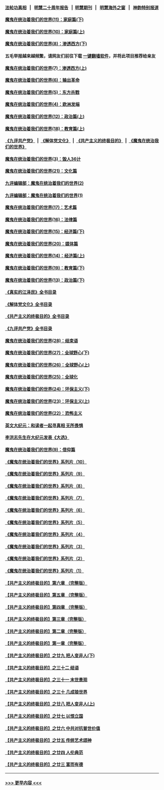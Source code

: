 #### [法轮功真相](https://github.com/gfw-breaker/truth/blob/master/README.md?t=0) &nbsp;&nbsp;|&nbsp;&nbsp; [明慧二十周年报告](https://github.com/gfw-breaker/mh-reports/blob/master/README.md?t=0) &nbsp;&nbsp;|&nbsp;&nbsp;[明慧期刊](https://github.com/gfw-breaker/mh-qikan) &nbsp;&nbsp;|&nbsp;&nbsp; [明慧海外之窗](https://github.com/gfw-breaker/mh-news/blob/master/README.md?t=0) &nbsp;&nbsp;|&nbsp;&nbsp; [神韵特别报道](https://github.com/gfw-breaker/mh-news/blob/master/shenyun.md?t=0)
#### [魔鬼在统治着我们的世界(11)：家庭篇(下)](../pages/nsc422/n10440961.md?t=12140850) 
#### [魔鬼在统治着我们的世界(10)：家庭篇(上)](../pages/nsc422/n10435448.md?t=12140850) 
#### [魔鬼在统治着我们的世界(8)：渗透西方(下)](../pages/nsc422/n10429603.md?t=12140850) 
#### 五毛举报越来越频繁，请网友们前往下载 [一键翻墙软件](https://github.com/gfw-breaker/ssr-accounts)，并将此项目推荐给亲友
#### [魔鬼在统治着我们的世界(7)：渗透西方(上)](../pages/nsc422/n10426013.md?t=12140850) 
#### [魔鬼在统治着我们的世界(6)：输出革命](../pages/nsc422/n10421536.md?t=12140850) 
#### [魔鬼在统治着我们的世界(5)：东方杀戮](../pages/nsc422/n10417707.md?t=12140850) 
#### [魔鬼在统治着我们的世界(4)：欧洲发端](../pages/nsc422/n10414890.md?t=12140850) 
#### [魔鬼在统治着我们的世界(12)：政治篇(上)](../pages/nsc422/n10444576.md?t=12140850) 
#### [魔鬼在统治着我们的世界(18)：教育篇(上)](../pages/nsc422/n10526970.md?t=12140850) 
#### [《九评共产党》](https://github.com/begood0513/9ping.md/blob/master/README.md) &nbsp;|&nbsp; [《解体党文化》](../../../../jtdwh.md/blob/master/README.md)  &nbsp;|&nbsp; [《共产主义的终极目的》](../../../../gczydzjmd.md/blob/master/README.md) &nbsp;|&nbsp; [《魔鬼在统治我们的世界》](../../../../mgztzwmdsj.md/blob/master/README.md) 
#### [魔鬼在统治着我们的世界(3)：毁人36计](../pages/nsc422/n10411583.md?t=12140850) 
#### [魔鬼在统治着我们的世界(21)：文化篇](../pages/nsc422/n10597706.md?t=12140850) 
#### [九评编辑部：魔鬼在统治着我们的世界(2)](../pages/nsc422/n10410036.md?t=12140850) 
#### [九评编辑部：魔鬼在统治着我们的世界(1)](../pages/nsc422/n10406825.md?t=12140850) 
#### [魔鬼在统治着我们的世界(17)：艺术篇](../pages/nsc422/n10499093.md?t=12140850) 
#### [魔鬼在统治着我们的世界(16)：法律篇](../pages/nsc422/n10485969.md?t=12140850) 
#### [魔鬼在统治着我们的世界(15)：经济篇(下)](../pages/nsc422/n10469975.md?t=12140850) 
#### [魔鬼在统治着我们的世界(20)：媒体篇](../pages/nsc422/n10586579.md?t=12140850) 
#### [魔鬼在统治着我们的世界(14)：经济篇(上)](../pages/nsc422/n10457370.md?t=12140850) 
#### [魔鬼在统治着我们的世界(19)：教育篇(下)](../pages/nsc422/n10564808.md?t=12140850) 
#### [魔鬼在统治着我们的世界(13)：政治篇(下)](../pages/nsc422/n10448270.md?t=12140850) 
#### [《真实的江泽民》全书目录](../pages/nsc422/n13721399.md?t=12140850) 
#### [《解体党文化》全书目录](../pages/nsc422/n13721157.md?t=12140850) 
#### [《共产主义的终极目的》全书目录](../pages/nsc422/n13721048.md?t=12140850) 
#### [《九评共产党》全书目录](../pages/nsc422/n13708085.md?t=12140850) 
#### [魔鬼在统治着我们的世界(28)：结束语](../pages/nsc422/n10936246.md?t=12140850) 
#### [魔鬼在统治着我们的世界(27)：全球野心(下)](../pages/nsc422/n10928319.md?t=12140850) 
#### [魔鬼在统治着我们的世界(26)：全球野心(上)](../pages/nsc422/n10900318.md?t=12140850) 
#### [魔鬼在统治着我们的世界(25)：全球化](../pages/nsc422/n10788205.md?t=12140850) 
#### [魔鬼在统治着我们的世界(24)：环保主义(下)](../pages/nsc422/n10695307.md?t=12140850) 
#### [魔鬼在统治着我们的世界(23)：环保主义(上)](../pages/nsc422/n10688613.md?t=12140850) 
#### [魔鬼在统治着我们的世界(22)：恐怖主义](../pages/nsc422/n10614727.md?t=12140850) 
#### [英文大纪元：和读者一起寻真相 无所畏惧](../pages/nsc422/n12542027.md?t=12140850) 
#### [李洪志先生在大纪元发表《大选》](../pages/nsc422/n12534746.md?t=12140850) 
#### [魔鬼在统治着我们的世界(9)：信仰篇](../pages/nsc422/n10432159.md?t=12140850) 
#### [《魔鬼在统治着我们的世界》系列片（10）](../pages/nsc422/n12292670.md?t=12140850) 
#### [《魔鬼在统治着我们的世界》系列片（9）](../pages/nsc422/n12290859.md?t=12140850) 
#### [《魔鬼在统治着我们的世界》系列片（8）](../pages/nsc422/n12287445.md?t=12140850) 
#### [《魔鬼在统治着我们的世界》系列片（7）](../pages/nsc422/n12283425.md?t=12140850) 
#### [《魔鬼在统治着我们的世界》系列片（6）](../pages/nsc422/n12282314.md?t=12140850) 
#### [《魔鬼在统治着我们的世界》系列片（5）](../pages/nsc422/n12281419.md?t=12140850) 
#### [《魔鬼在统治着我们的世界》系列片（4）](../pages/nsc422/n12274024.md?t=12140850) 
#### [《魔鬼在统治着我们的世界》系列片（3）](../pages/nsc422/n12271322.md?t=12140850) 
#### [《魔鬼在统治着我们的世界》系列片（2）](../pages/nsc422/n12269049.md?t=12140850) 
#### [《魔鬼在统治着我们的世界》系列片（1）](../pages/nsc422/n12267575.md?t=12140850) 
#### [【共产主义的终极目的】第六章 （完整版）](../pages/nsc422/n11428913.md?t=12140850) 
#### [【共产主义的终极目的】第五章 （完整版）](../pages/nsc422/n11428912.md?t=12140850) 
#### [【共产主义的终极目的】第四章 （完整版）](../pages/nsc422/n11428907.md?t=12140850) 
#### [【共产主义的终极目的】第三章（完整版）](../pages/nsc422/n11428848.md?t=12140850) 
#### [【共产主义的终极目的】第二章（完整版）](../pages/nsc422/n11428831.md?t=12140850) 
#### [【共产主义的终极目的】第一章（完整版）](../pages/nsc422/n11417651.md?t=12140850) 
#### [【共产主义的终极目的】之廿九 把人变非人(下)](../pages/nsc422/n11344140.md?t=12140850) 
#### [【共产主义的终极目的】之三十二 结语](../pages/nsc422/n11360535.md?t=12140850) 
#### [【共产主义的终极目的】之三十一 末世景观](../pages/nsc422/n11351129.md?t=12140850) 
#### [【共产主义的终极目的】之三十 几成狼世界](../pages/nsc422/n11348280.md?t=12140850) 
#### [【共产主义的终极目的】之廿八 把人变非人(上)](../pages/nsc422/n11340492.md?t=12140850) 
#### [【共产主义的终极目的】之廿七 以恨立国](../pages/nsc422/n11336944.md?t=12140850) 
#### [【共产主义的终极目的】之廿六 中共对抗普世价值](../pages/nsc422/n11324785.md?t=12140850) 
#### [【共产主义的终极目的】之廿五 传统艺术颂神](../pages/nsc422/n11296396.md?t=12140850) 
#### [【共产主义的终极目的】之廿四 人伦典范](../pages/nsc422/n11296397.md?t=12140850) 
#### [【共产主义的终极目的】之廿三 富而有德](../pages/nsc422/n11283598.md?t=12140850) 

----
#### [ >>> 更早内容 <<< ](../indexes/nsc422-earlier.md)
